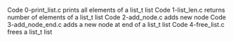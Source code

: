 Code 0-print_list.c prints all elements of a list_t list
Code 1-list_len.c returns number of elements of a list_t list
Code 2-add_node.c adds new node
Code 3-add_node_end.c adds a new node at end of a list_t list
Code 4-free_list.c frees a list_t list
